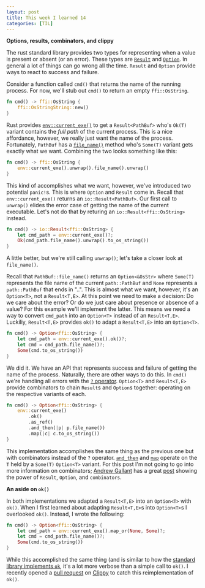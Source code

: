 ```yaml
---
layout: post
title: This week I learned 14
categories: [TIL]
---
```

**Options, results, combinators, and clippy**

The rust standard library provides two types for representing when a value is present
or absent (or an error). These types are [`Result`](https://doc.rust-lang.org/std/result/enum.Result.html) and [`Option`](https://doc.rust-lang.org/std/option/enum.Option.html).
In general a lot of things can go wrong all the time. `Result` and `Option` provide ways to react to success and failure.

Consider a function called `cmd()` that returns the name of the running process. For now, we'll stub out `cmd()` to return an empty `ffi::OsString`.
```rust
fn cmd() -> ffi::OsString {
    ffi::OsStringString::new()
}
```

Rust provides [`env::current_exe()`](https://doc.rust-lang.org/std/env/fn.current_exe.html) to get a `Result<PathBuf>` who's `Ok(T)`
variant contains the *full path* of the current process.  This is a nice affordance, however, we really just want the name of the process. Fortunately,
`PathBuf` has a [`file_name()`](https://doc.rust-lang.org/std/path/struct.PathBuf.html#method.file_name) method who's `Some(T)` variant gets exactly what
we want. Combining the two looks something like this:
```rust
fn cmd() -> ffi::OsString {
    env::current_exe().unwrap().file_name().unwrap()
}
```

This kind of accomplishes what we want, however, we've introduced two potential `panic!`s. This is where
`Option` and `Result` come in. Recall that `env::current_exe()` returns an `io::Result<PathBuf>`.
Our first call to `unwrap()` elides the error case of getting the name of the current executable.
Let's not do that by returing an `io::Result<ffi::OsString>` instead.
```rust
fn cmd() -> io::Result<ffi::OsString> {
    let cmd_path = env::current_exe()?;
    Ok(cmd_path.file_name().unwrap().to_os_string())
}
```

A little better, but we're still calling `unwrap()`; let's take a closer look at `file_name()`.

Recall that `PathBuf::file_name()` returns an `Option<&OsStr>` where `Some(T)` represents the file name of
the current `path::PathBuf` and `None` represents a `path::PathBuf` that ends in "..". This is almost what we
want, however, it's an `Option<T>`, not a `Result<T,E>`. At this point we need to make a decision: Do we care about the error?
Or do we just care about presence or absence of a value? For this example we'll implement the latter. This
means we need a way to convert `cmd_path` into an `Option<T>` instead of an `Result<T,E>`. Luckiliy, `Result<T,E>` provides
`ok()` to adapt a `Result<T,E>` into an `Option<T>`.
```rust
fn cmd() -> Option<ffi::OsString> {
    let cmd_path = env::current_exe().ok()?;
    let cmd = cmd_path.file_name()?;
    Some(cmd.to_os_string())
}
```

We did it. We have an API that represents success and failure of getting the name of the process.
Naturally, there are other ways to do this. In `cmd()` we're handling all errors with the [`?` operator](https://doc.rust-lang.org/edition-guide/rust-2018/error-handling-and-panics/the-question-mark-operator-for-easier-error-handling.html).
`Option<T>` and `Result<T,E>` provide combinators to chain `Result`s and `Option`s together: operating on the respective variants
of each.
```rust
fn cmd() -> Option<ffi::OsString> {
    env::current_exe()
        .ok()
        .as_ref()
        .and_then(|p| p.file_name())
        .map(|c| c.to_os_string())
}
```

This implementation accomplishes the same thing as the previous one but with combinators instead of the `?` operator.
[`and_then`](https://doc.rust-lang.org/std/option/enum.Option.html#method.and_then) and [`map`](https://doc.rust-lang.org/std/option/enum.Option.html#method.map)
operate on the `T` held by a `Some(T)` `Option<T>` variant. For this post I'm not going to go into more information on combinators;
[Andrew Gallant](https://github.com/BurntSushi) has a great [post](https://blog.burntsushi.net/rust-error-handling/) showing the power
of `Result`, `Option`, and `combinators`.

**An aside on `ok()`**

In both implementations we adapted a `Result<T,E>` into an `Option<T>` with `ok()`. When I first learned about adapting `Result<T,E>`s into `Option<T>`s I overlooked `ok()`.
Instead, I wrote the following:
```rust
fn cmd() -> Option<ffi::OsString> {
    let cmd_path = env::current_exe().map_or(None, Some)?;
    let cmd = cmd_path.file_name()?;
    Some(cmd.to_os_string())
}
```

While this accomplished the same thing (and is similar to how the [standard library implements `ok`](https://doc.rust-lang.org/src/core/result.rs.html#394-399),
it's a lot more verbose than a simple call to `ok()`. I recently opened a [pull request](https://github.com/rust-lang/rust-clippy/pull/5415)
on [Clippy](https://github.com/rust-lang/rust-clippy) to catch this reimplementation of `ok()`.

